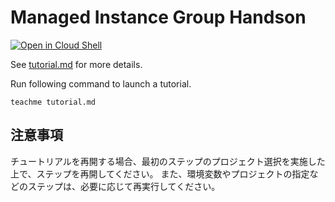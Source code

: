 # Managed Instance Group Handson

[![Open in Cloud Shell](https://gstatic.com/cloudssh/images/open-btn.png)](https://ssh.cloud.google.com/cloudshell/open?cloudshell_git_repo=https://github.com/tkm-Rack/gcp-lab&cloudshell_working_dir=instance-group&cloudshell_tutorial=tutorial.md)

See [tutorial.md](tutorial.md) for more details.

Run following command to launch a tutorial.

```
teachme tutorial.md
```

## 注意事項

チュートリアルを再開する場合、最初のステップのプロジェクト選択を実施した上で、ステップを再開してください。
また、環境変数やプロジェクトの指定などのステップは、必要に応じて再実行してください。